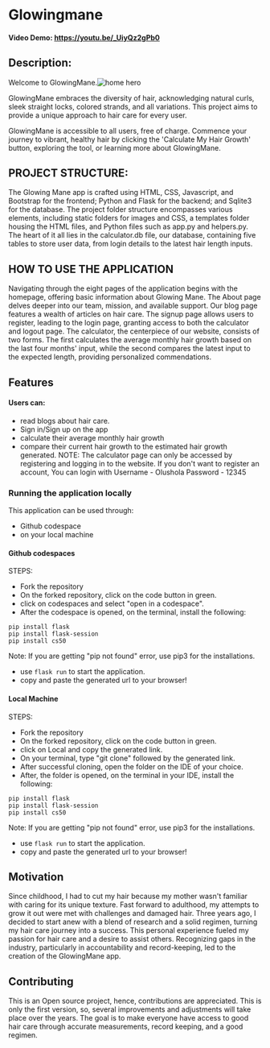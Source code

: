 # Glowingmane

#### Video Demo:  <https://youtu.be/_UiyQz2gPb0>
## Description:
Welcome to GlowingMane.![home hero](https://github.com/Shorla/glowingmane.github.io/assets/77856859/135c4fd5-bc53-44d2-a9e6-e9b055aaed12)



GlowingMane embraces the diversity of hair, acknowledging natural curls, sleek straight locks, colored strands, and all variations. This project aims to provide a unique approach to hair care for every user.

GlowingMane is accessible to all users, free of charge. Commence your journey to vibrant, healthy hair by clicking the 'Calculate My Hair Growth' button, exploring the tool, or learning more about GlowingMane.

## PROJECT STRUCTURE:
The Glowing Mane app is crafted using HTML, CSS, Javascript, and Bootstrap for the frontend; Python and Flask for the backend; and Sqlite3 for the database. The project folder structure encompasses various elements, including static folders for images and CSS, a templates folder housing the HTML files, and Python files such as app.py and helpers.py. The heart of it all lies in the calculator.db file, our database, containing five tables to store user data, from login details to the latest hair length inputs.

## HOW TO USE THE APPLICATION
Navigating through the eight pages of the application begins with the homepage, offering basic information about Glowing Mane. The About page delves deeper into our team, mission, and available support. Our blog page features a wealth of articles on hair care. The signup page allows users to register, leading to the login page, granting access to both the calculator and logout page. The calculator, the centerpiece of our website, consists of two forms. The first calculates the average monthly hair growth based on the last four months' input, while the second compares the latest input to the expected length, providing personalized commendations.

## Features
#### Users can:

* read blogs about hair care.
* Sign in/Sign up on the app
* calculate their average monthly hair growth
* compare their current hair growth to the estimated hair growth generated.
NOTE: The calculator page can only be accessed by registering and logging in to the website.
If you don't want to register an account,
You can login with Username - Olushola Password - 12345

### Running the application locally
This application can be used through:
* Github codespace
* on your local machine

#### Github codespaces

STEPS:
* Fork the repository
* On the forked repository, click on the code button in green.
* click on codespaces and select "open in a codespace".
* After the codespace is opened, on the terminal, install the following:

```
pip install flask
pip install flask-session
pip install cs50

```
Note: If you are getting "pip not found" error, use pip3 for the installations.

* use ```flask run``` to start the application.
* copy and paste the generated url to your browser!

#### Local Machine

STEPS:
* Fork the repository
* On the forked repository, click on the code button in green.
* click on Local and copy the generated link.
* On your terminal, type "git clone" followed by the generated link.
* After successful cloning, open the folder on the IDE of your choice.
* After, the folder is opened, on the terminal in your IDE, install the following:

```
pip install flask
pip install flask-session
pip install cs50

```
Note: If you are getting "pip not found" error, use pip3 for the installations.

* use ```flask run``` to start the application.
* copy and paste the generated url to your browser!


## Motivation
Since childhood, I had to cut my hair because my mother wasn't familiar with caring for its unique texture. Fast forward to adulthood, my attempts to grow it out were met with challenges and damaged hair. Three years ago, I decided to start anew with a blend of research and a solid regimen, turning my hair care journey into a success. This personal experience fueled my passion for hair care and a desire to assist others. Recognizing gaps in the industry, particularly in accountability and record-keeping, led to the creation of the GlowingMane app.

## Contributing

This is an Open source project, hence, contributions are appreciated. This is only the first version, so, several improvements and adjustments will take place over the years. The goal is to make everyone have access to good hair care through accurate measurements, record keeping, and a good regimen.
